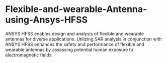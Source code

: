 # Flexible-and-wearable-Antenna-using-Ansys-HFSS
ANSYS HFSS enables design and analysis of flexible and wearable antennas for diverse applications. Utilizing SAR analysis in conjunction with ANSYS HFSS enhances the safety and performance of flexible and wearable antennas by assessing potential human exposure to electromagnetic fields.
